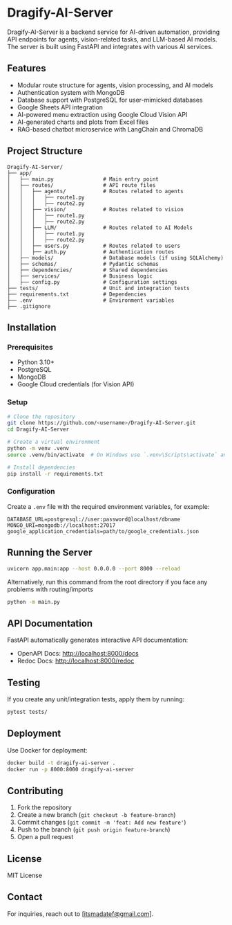 # Dragify-AI-Server

Dragify-AI-Server is a backend service for AI-driven automation, providing API endpoints for agents, vision-related tasks, and LLM-based AI models. The server is built using FastAPI and integrates with various AI services.

## Features

- Modular route structure for agents, vision processing, and AI models
- Authentication system with MongoDB
- Database support with PostgreSQL for user-mimicked databases
- Google Sheets API integration
- AI-powered menu extraction using Google Cloud Vision API
- AI-generated charts and plots from Excel files
- RAG-based chatbot microservice with LangChain and ChromaDB

## Project Structure

```
Dragify-AI-Server/
├── app/
│   ├── main.py                # Main entry point
│   ├── routes/                # API route files
│   │   ├── agents/            # Routes related to agents
│   │   │   ├── route1.py
│   │   │   ├── route2.py
│   │   ├── vision/            # Routes related to vision
│   │   │   ├── route1.py
│   │   │   ├── route2.py
│   │   ├── LLM/               # Routes related to AI Models
│   │   │   ├── route1.py
│   │   │   ├── route2.py
│   │   ├── users.py           # Routes related to users
│   │   ├── auth.py            # Authentication routes
│   ├── models/                # Database models (if using SQLAlchemy)
│   ├── schemas/               # Pydantic schemas
│   ├── dependencies/          # Shared dependencies
│   ├── services/              # Business logic
│   ├── config.py              # Configuration settings
├── tests/                     # Unit and integration tests
├── requirements.txt           # Dependencies
├── .env                       # Environment variables
├── .gitignore
```

## Installation

### Prerequisites

- Python 3.10+
- PostgreSQL
- MongoDB
- Google Cloud credentials (for Vision API)

### Setup

```bash
# Clone the repository
git clone https://github.com/<username>/Dragify-AI-Server.git
cd Dragify-AI-Server

# Create a virtual environment
python -m venv .venv
source .venv/bin/activate  # On Windows use `.venv\Scripts\activate` and on git bash use source .venv/Scripts/activate

# Install dependencies
pip install -r requirements.txt
```

### Configuration

Create a `.env` file with the required environment variables, for example:

```
DATABASE_URL=postgresql://user:password@localhost/dbname
MONGO_URI=mongodb://localhost:27017
google_application_credentials=path/to/google_credentials.json
```

## Running the Server

```bash
uvicorn app.main:app --host 0.0.0.0 --port 8000 --reload
```
Alternatively, run this command from the root directory if you face any problems with routing/imports 
```bash
python -m main.py
```

## API Documentation

FastAPI automatically generates interactive API documentation:

- OpenAPI Docs: [http://localhost:8000/docs](http://localhost:8000/docs)
- Redoc Docs: [http://localhost:8000/redoc](http://localhost:8000/redoc)

## Testing

If you create any unit/integration tests, apply them by running:
```bash
pytest tests/
```

## Deployment

Use Docker for deployment:

```bash
docker build -t dragify-ai-server .
docker run -p 8000:8000 dragify-ai-server
```

## Contributing

1. Fork the repository
2. Create a new branch (`git checkout -b feature-branch`)
3. Commit changes (`git commit -m 'feat: Add new feature'`)
4. Push to the branch (`git push origin feature-branch`)
5. Open a pull request

## License

MIT License

## Contact

For inquiries, reach out to [itsmadatef@gmail.com].

